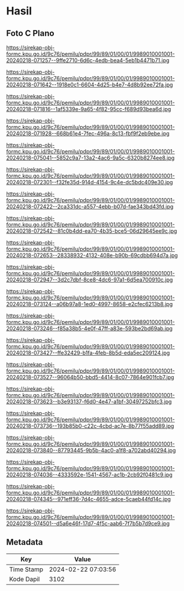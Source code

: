 # Hasil

## Foto C Plano

https://sirekap-obj-formc.kpu.go.id/9c76/pemilu/pdpr/99/89/01/00/01/9989010001001-20240218-071257--9ffe2710-6d6c-4edb-bea4-5eb1b4471b71.jpg

https://sirekap-obj-formc.kpu.go.id/9c76/pemilu/pdpr/99/89/01/00/01/9989010001001-20240218-071642--1918e0c1-6604-4d25-b4e7-4d8b92ee72fa.jpg

https://sirekap-obj-formc.kpu.go.id/9c76/pemilu/pdpr/99/89/01/00/01/9989010001001-20240218-071816--1af5339e-9a65-4f82-95cc-f689d93bea6d.jpg

https://sirekap-obj-formc.kpu.go.id/9c76/pemilu/pdpr/99/89/01/00/01/9989010001001-20240218-071928--668b61e4-7fec-496a-8c13-fbf9f2eb9ebe.jpg

https://sirekap-obj-formc.kpu.go.id/9c76/pemilu/pdpr/99/89/01/00/01/9989010001001-20240218-075041--5852c9a7-13a2-4ac6-9a5c-6320b8274ee8.jpg

https://sirekap-obj-formc.kpu.go.id/9c76/pemilu/pdpr/99/89/01/00/01/9989010001001-20240218-072301--f32fe35d-914d-4154-9c4e-dc5bdc409e30.jpg

https://sirekap-obj-formc.kpu.go.id/9c76/pemilu/pdpr/99/89/01/00/01/9989010001001-20240218-072422--2ca331dc-a557-4ebb-b07d-fae343bd43fd.jpg

https://sirekap-obj-formc.kpu.go.id/9c76/pemilu/pdpr/99/89/01/00/01/9989010001001-20240218-072542--81c0b4dd-ea70-4b35-bce5-06d29645ee9c.jpg

https://sirekap-obj-formc.kpu.go.id/9c76/pemilu/pdpr/99/89/01/00/01/9989010001001-20240218-072653--28338932-4132-408e-b90b-69cdbb694d7a.jpg

https://sirekap-obj-formc.kpu.go.id/9c76/pemilu/pdpr/99/89/01/00/01/9989010001001-20240218-072947--3d2c7dbf-8ce8-4dc6-97a1-6d5ea700910c.jpg

https://sirekap-obj-formc.kpu.go.id/9c76/pemilu/pdpr/99/89/01/00/01/9989010001001-20240218-073124--a06b97a8-1ed0-4997-8658-e2cfec6213b8.jpg

https://sirekap-obj-formc.kpu.go.id/9c76/pemilu/pdpr/99/89/01/00/01/9989010001001-20240218-073246--f85a38b5-4e0f-47ff-a83e-593be2bd69ab.jpg

https://sirekap-obj-formc.kpu.go.id/9c76/pemilu/pdpr/99/89/01/00/01/9989010001001-20240218-073427--ffe32429-b1fa-4feb-8b5d-eda5ec209124.jpg

https://sirekap-obj-formc.kpu.go.id/9c76/pemilu/pdpr/99/89/01/00/01/9989010001001-20240218-073527--96064b50-bbd5-4414-8c07-7864e901fcb7.jpg

https://sirekap-obj-formc.kpu.go.id/9c76/pemilu/pdpr/99/89/01/00/01/9989010001001-20240218-073623--b3e93137-f6d0-4e47-a1bf-30497252bfc3.jpg

https://sirekap-obj-formc.kpu.go.id/9c76/pemilu/pdpr/99/89/01/00/01/9989010001001-20240218-073736--193b85b0-c22c-4cbd-ac7e-8b77f55add89.jpg

https://sirekap-obj-formc.kpu.go.id/9c76/pemilu/pdpr/99/89/01/00/01/9989010001001-20240218-073840--87793445-9b5b-4ac0-a1f8-a702abd40294.jpg

https://sirekap-obj-formc.kpu.go.id/9c76/pemilu/pdpr/99/89/01/00/01/9989010001001-20240218-074036--4333592e-1541-4567-ac1b-2cb92f0481c9.jpg

https://sirekap-obj-formc.kpu.go.id/9c76/pemilu/pdpr/99/89/01/00/01/9989010001001-20240218-074345--971eff36-7d4c-4655-adce-5caeb44fd14c.jpg

https://sirekap-obj-formc.kpu.go.id/9c76/pemilu/pdpr/99/89/01/00/01/9989010001001-20240218-074501--d5a6e46f-17d7-4f5c-aab6-7f7b5b7d9ce9.jpg


## Metadata

| Key        | Value               |
| ---------- | ------------------- |
| Time Stamp | 2024-02-22 07:03:56 |
| Kode Dapil | 3102                |



